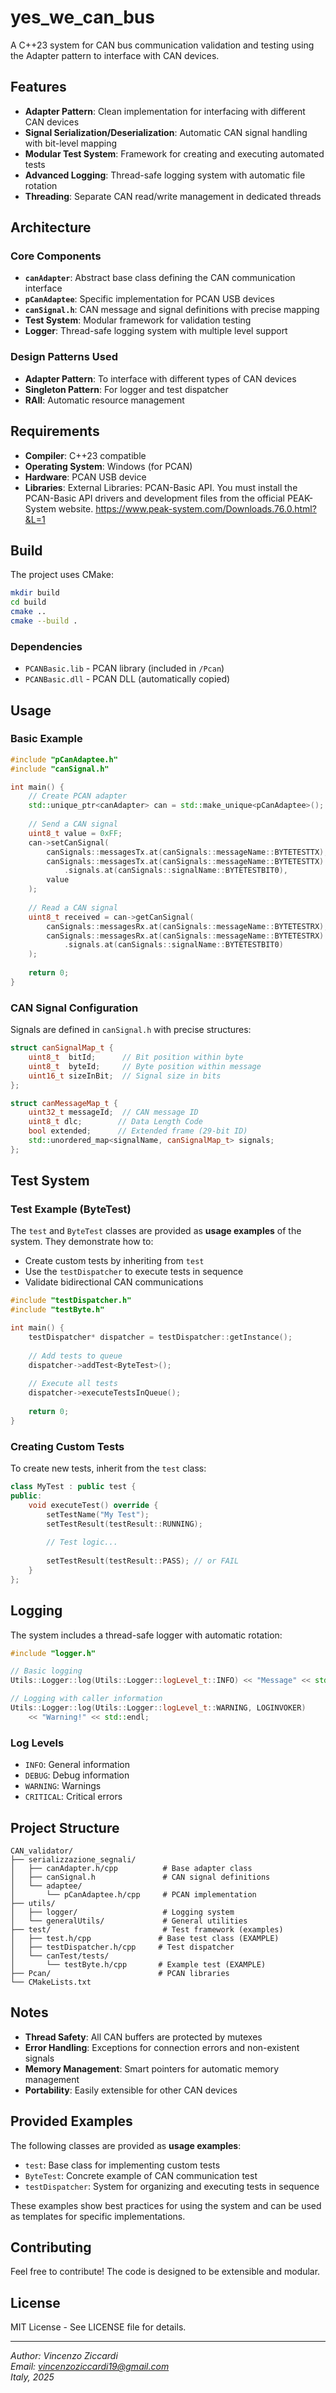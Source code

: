 # yes_we_can_bus

A C++23 system for CAN bus communication validation and testing using the Adapter pattern to interface with CAN devices.

## Features

- **Adapter Pattern**: Clean implementation for interfacing with different CAN devices
- **Signal Serialization/Deserialization**: Automatic CAN signal handling with bit-level mapping
- **Modular Test System**: Framework for creating and executing automated tests
- **Advanced Logging**: Thread-safe logging system with automatic file rotation
- **Threading**: Separate CAN read/write management in dedicated threads

## Architecture

### Core Components

- **`canAdapter`**: Abstract base class defining the CAN communication interface
- **`pCanAdaptee`**: Specific implementation for PCAN USB devices
- **`canSignal.h`**: CAN message and signal definitions with precise mapping
- **Test System**: Modular framework for validation testing
- **Logger**: Thread-safe logging system with multiple level support

### Design Patterns Used

- **Adapter Pattern**: To interface with different types of CAN devices
- **Singleton Pattern**: For logger and test dispatcher
- **RAII**: Automatic resource management

## Requirements

- **Compiler**: C++23 compatible
- **Operating System**: Windows (for PCAN)
- **Hardware**: PCAN USB device
- **Libraries**: External Libraries: PCAN-Basic API. You must install the PCAN-Basic API drivers and development files from the official PEAK-System website. https://www.peak-system.com/Downloads.76.0.html?&L=1

## Build

The project uses CMake:

```bash
mkdir build
cd build
cmake ..
cmake --build .
```

### Dependencies

- `PCANBasic.lib` - PCAN library (included in `/Pcan`)
- `PCANBasic.dll` - PCAN DLL (automatically copied)

## Usage

### Basic Example

```cpp
#include "pCanAdaptee.h"
#include "canSignal.h"

int main() {
    // Create PCAN adapter
    std::unique_ptr<canAdapter> can = std::make_unique<pCanAdaptee>();
    
    // Send a CAN signal
    uint8_t value = 0xFF;
    can->setCanSignal(
        canSignals::messagesTx.at(canSignals::messageName::BYTETESTTX),
        canSignals::messagesTx.at(canSignals::messageName::BYTETESTTX)
            .signals.at(canSignals::signalName::BYTETESTBIT0),
        value
    );
    
    // Read a CAN signal
    uint8_t received = can->getCanSignal(
        canSignals::messagesRx.at(canSignals::messageName::BYTETESTRX),
        canSignals::messagesRx.at(canSignals::messageName::BYTETESTRX)
            .signals.at(canSignals::signalName::BYTETESTBIT0)
    );
    
    return 0;
}
```

### CAN Signal Configuration

Signals are defined in `canSignal.h` with precise structures:

```cpp
struct canSignalMap_t {
    uint8_t  bitId;      // Bit position within byte
    uint8_t  byteId;     // Byte position within message
    uint16_t sizeInBit;  // Signal size in bits
};

struct canMessageMap_t {
    uint32_t messageId;  // CAN message ID
    uint8_t dlc;        // Data Length Code
    bool extended;      // Extended frame (29-bit ID)
    std::unordered_map<signalName, canSignalMap_t> signals;
};
```

## Test System

### Test Example (ByteTest)

The `test` and `ByteTest` classes are provided as **usage examples** of the system. They demonstrate how to:

- Create custom tests by inheriting from `test`
- Use the `testDispatcher` to execute tests in sequence
- Validate bidirectional CAN communications

```cpp
#include "testDispatcher.h"
#include "testByte.h"

int main() {
    testDispatcher* dispatcher = testDispatcher::getInstance();
    
    // Add tests to queue
    dispatcher->addTest<ByteTest>();
    
    // Execute all tests
    dispatcher->executeTestsInQueue();
    
    return 0;
}
```

### Creating Custom Tests

To create new tests, inherit from the `test` class:

```cpp
class MyTest : public test {
public:
    void executeTest() override {
        setTestName("My Test");
        setTestResult(testResult::RUNNING);
        
        // Test logic...
        
        setTestResult(testResult::PASS); // or FAIL
    }
};
```

## Logging

The system includes a thread-safe logger with automatic rotation:

```cpp
#include "logger.h"

// Basic logging
Utils::Logger::log(Utils::Logger::logLevel_t::INFO) << "Message" << std::endl;

// Logging with caller information
Utils::Logger::log(Utils::Logger::logLevel_t::WARNING, LOGINVOKER) 
    << "Warning!" << std::endl;
```

### Log Levels

- `INFO`: General information
- `DEBUG`: Debug information
- `WARNING`: Warnings
- `CRITICAL`: Critical errors

## Project Structure

```
CAN_validator/
├── serializzazione_segnali/
│   ├── canAdapter.h/cpp          # Base adapter class
│   ├── canSignal.h               # CAN signal definitions
│   └── adaptee/
│       └── pCanAdaptee.h/cpp     # PCAN implementation
├── utils/
│   ├── logger/                   # Logging system
│   └── generalUtils/             # General utilities
├── test/                         # Test framework (examples)
│   ├── test.h/cpp               # Base test class (EXAMPLE)
│   ├── testDispatcher.h/cpp     # Test dispatcher
│   └── canTest/tests/
│       └── testByte.h/cpp       # Example test (EXAMPLE)
├── Pcan/                        # PCAN libraries
└── CMakeLists.txt
```

## Notes

- **Thread Safety**: All CAN buffers are protected by mutexes
- **Error Handling**: Exceptions for connection errors and non-existent signals
- **Memory Management**: Smart pointers for automatic memory management
- **Portability**: Easily extensible for other CAN devices

## Provided Examples

The following classes are provided as **usage examples**:
- `test`: Base class for implementing custom tests
- `ByteTest`: Concrete example of CAN communication test
- `testDispatcher`: System for organizing and executing tests in sequence

These examples show best practices for using the system and can be used as templates for specific implementations.

## Contributing

Feel free to contribute! The code is designed to be extensible and modular.

## License

MIT License - See LICENSE file for details.

---

*Author: Vincenzo Ziccardi*  
*Email: vincenzoziccardi19@gmail.com*  
*Italy, 2025*
